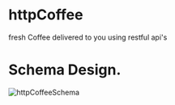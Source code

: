 # httpCoffee
fresh Coffee delivered to you using restful api's

# Schema Design.
![httpCoffeeSchema](https://github.com/2k4sm/grpcCoffee/assets/101013814/87e685fd-251a-4fdd-91dc-5ca6b84e2796)
